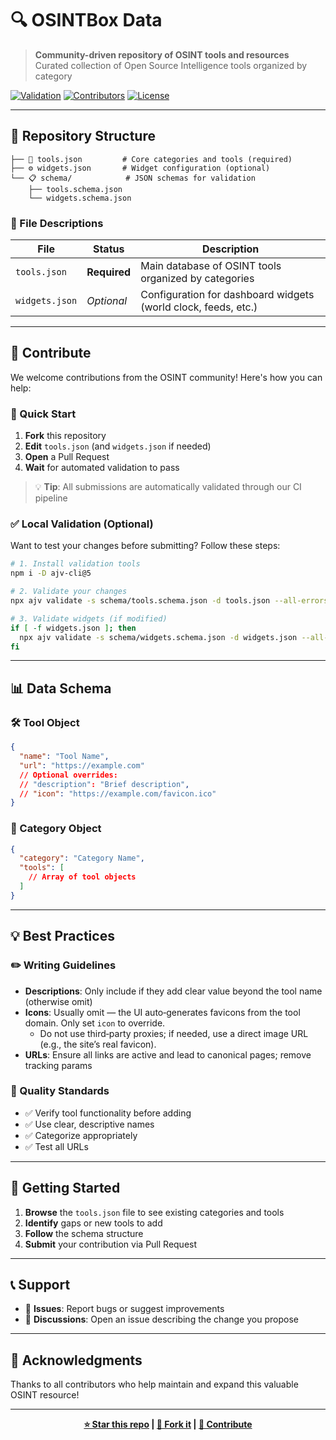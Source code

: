 # 🔍 OSINTBox Data

> **Community-driven repository of OSINT tools and resources**  
> Curated collection of Open Source Intelligence tools organized by category

[![Validation](https://img.shields.io/badge/validation-passing-brightgreen)](https://github.com/vixkram/OSINTBox-data/actions)
[![Contributors](https://img.shields.io/badge/contributors-welcome-blue)](#-contribute)
[![License](https://img.shields.io/badge/license-MIT-green)](LICENSE)

---

## 📁 Repository Structure

```
├── 📄 tools.json         # Core categories and tools (required)
├── ⚙️ widgets.json       # Widget configuration (optional)
└── 📋 schema/            # JSON schemas for validation
    ├── tools.schema.json
    └── widgets.schema.json
```

### 🔧 File Descriptions

| File | Status | Description |
|------|--------|-------------|
| `tools.json` | **Required** | Main database of OSINT tools organized by categories |
| `widgets.json` | *Optional* | Configuration for dashboard widgets (world clock, feeds, etc.) |

---

## 🤝 Contribute

We welcome contributions from the OSINT community! Here's how you can help:

### 📝 Quick Start
1. **Fork** this repository
2. **Edit** `tools.json` (and `widgets.json` if needed)
3. **Open** a Pull Request
4. **Wait** for automated validation to pass

> 💡 **Tip**: All submissions are automatically validated through our CI pipeline

### ✅ Local Validation (Optional)

Want to test your changes before submitting? Follow these steps:

```bash
# 1. Install validation tools
npm i -D ajv-cli@5

# 2. Validate your changes
npx ajv validate -s schema/tools.schema.json -d tools.json --all-errors

# 3. Validate widgets (if modified)
if [ -f widgets.json ]; then 
  npx ajv validate -s schema/widgets.schema.json -d widgets.json --all-errors
fi
```

---

## 📊 Data Schema

### 🛠️ Tool Object
```json
{
  "name": "Tool Name",
  "url": "https://example.com"
  // Optional overrides:
  // "description": "Brief description",
  // "icon": "https://example.com/favicon.ico"
}
```

### 📂 Category Object
```json
{
  "category": "Category Name",
  "tools": [
    // Array of tool objects
  ]
}
```

---

## 💡 Best Practices

### ✏️ Writing Guidelines
- **Descriptions**: Only include if they add clear value beyond the tool name (otherwise omit)
- **Icons**: Usually omit — the UI auto‑generates favicons from the tool domain. Only set `icon` to override.
  - Do not use third‑party proxies; if needed, use a direct image URL (e.g., the site’s real favicon).
- **URLs**: Ensure all links are active and lead to canonical pages; remove tracking params

### 🎯 Quality Standards
- ✅ Verify tool functionality before adding
- ✅ Use clear, descriptive names
- ✅ Categorize appropriately
- ✅ Test all URLs

---

## 🚀 Getting Started

1. **Browse** the `tools.json` file to see existing categories and tools
2. **Identify** gaps or new tools to add
3. **Follow** the schema structure
4. **Submit** your contribution via Pull Request

---

## 📞 Support

- 🐛 **Issues**: Report bugs or suggest improvements
- 💬 **Discussions**: Open an issue describing the change you propose

---

## 🙏 Acknowledgments

Thanks to all contributors who help maintain and expand this valuable OSINT resource!

---

<div align="center">

**[⭐ Star this repo](https://github.com/vixkram/OSINTBox-data) | [🍴 Fork it](https://github.com/vixkram/OSINTBox-data/fork) | [📝 Contribute](#-contribute)**

</div>
